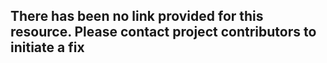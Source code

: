 ## There has been no link provided for this resource. Please contact project contributors to initiate a fix
